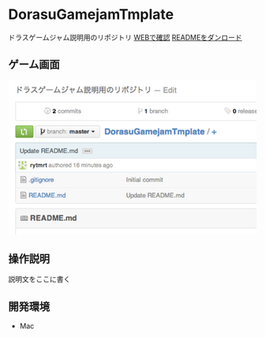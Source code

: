 DorasuGamejamTmplate
====================

ドラスゲームジャム説明用のリポジトリ
[WEBで確認](`http://rytmrt.github.io/DorasuGamejamTmplate/)
[READMEをダンロード](https://github.com/rytmrt/DorasuGamejamTmplate/releases)


ゲーム画面
--------------------

![game screen 1](./images/game_screen_1.png)


操作説明
--------------------

説明文をここに書く


開発環境
--------------------
- Mac


